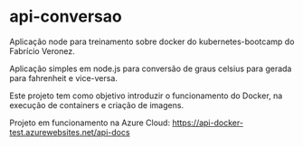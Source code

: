# api-conversao
Aplicação node para treinamento sobre docker do kubernetes-bootcamp do Fabrício Veronez.

Aplicação simples em node.js para conversão de graus celsius para gerada para fahrenheit e vice-versa.

Este projeto tem como objetivo introduzir o funcionamento do Docker, na execução de containers e criação de imagens.

Projeto em funcionamento na Azure Cloud:
https://api-docker-test.azurewebsites.net/api-docs
